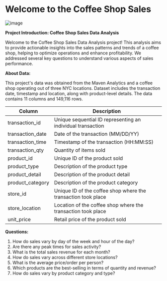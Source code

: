 # Welcome to the Coffee Shop Sales
![image](https://github.com/Maryamfaisalz/Coffee-Shop-Sales/assets/79410940/e6d26c51-f895-44a3-a04c-1cbe9be0f1d3)

**Project Introduction: Coffee Shop Sales Data Analysis**

Welcome to the Coffee Shop Sales Data Analysis project! This analysis aims to provide actionable insights into the sales patterns and trends of a coffee shop, helping to optimize operations and enhance profitability. We addressed several key questions to understand various aspects of sales performance.

**About Data:**

This project's data was obtained from the Maven Analytics and a coffee shop operating out of three NYC locations. Dataset includes the transaction date, timestamp and location, along with product-level details. The data contains 11 columns and 149,116 rows.

| Column        | Description   |
| ------------- | ------------- |
| transaction_id  | Unique sequential ID representing an individual transaction  |
| transaction_date  | Date of the transaction (MM/DD/YY)  |
| transaction_time | Timestamp of the transaction (HH:MM:SS)  |
| transaction_qty | Quantity of items sold |
| product_id  | Unique ID of the product sold |
| product_type | Description of the product type  |
| product_detail | Description of the product detail  |
| product_category  | Description of the product category  |
| store_id  | Unique ID of the coffee shop where the transaction took place  |
| store_location | Location of the coffee shop where the transaction took place  |
|unit_price | Retail price of the product sold  |

**Questions:** 
1) How do sales vary by day of the week and hour of the day?
2) Are there any peak times for sales activity?
3) What is the total sales revenue for each month?
4) How do sales vary across different store locations?
5) What is the average price/order per person?
6) Which products are the best-selling in terms of quantity and revenue?
7) How do sales vary by product category and type?
